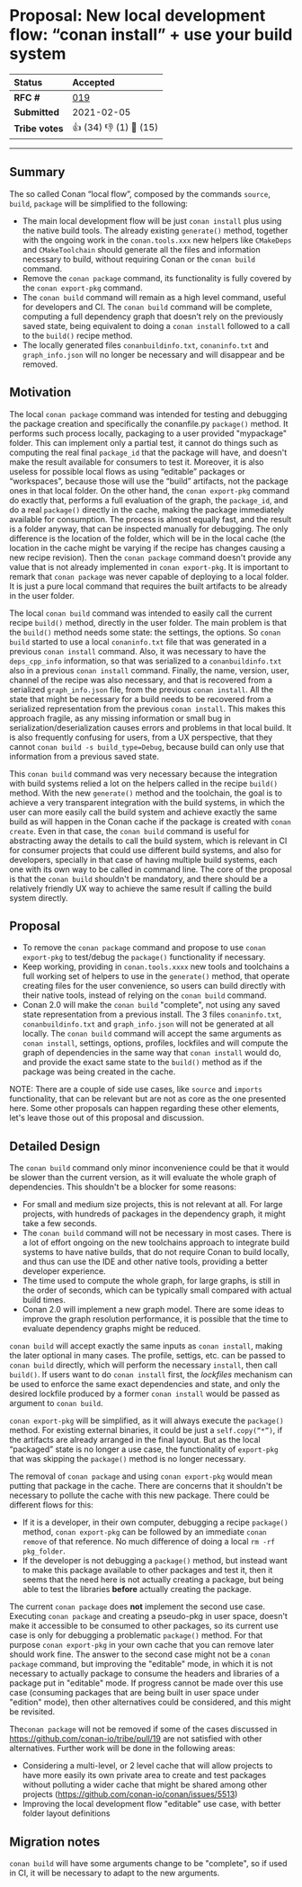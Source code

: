 # Proposal: New local development flow: “conan install” + use your build system

| **Status**        |  **Accepted**                                     |
|:------------------|:--------------------------------------------------|
| **RFC #**         | [019](https://github.com/conan-io/tribe/pull/19)  |
| **Submitted**     | 2021-02-05                                        |
| **Tribe votes**   |  :thumbsup: (34) :thumbsdown: (1) :eyes: (15)     |

---

## Summary

The so called Conan “local flow”, composed by the commands ``source``, ``build``, ``package`` will be simplified to the following:

- The main local development flow will be just ``conan install`` plus using the native build tools. The already existing ``generate()`` method, together with the ongoing work in the ``conan.tools.xxx`` new helpers like ``CMakeDeps`` and ``CMakeToolchain`` should generate all the files and information necessary to build, without requiring Conan or the ``conan build`` command.
- Remove the ``conan package`` command, its functionality is fully covered by the ``conan export-pkg`` command.
- The ``conan build`` command will remain as a high level command, useful for developers and CI. The ``conan build`` command will be complete, computing a full dependency graph that doesn’t rely on the previously saved state, being equivalent to doing a ``conan install`` followed to a call to the ``build()`` recipe method.
- The locally generated files ``conanbuildinfo.txt``, ``conaninfo.txt`` and ``graph_info.json`` will no longer be necessary and will disappear and be removed.


## Motivation

The local ``conan package`` command was intended for testing and debugging the package creation and specifically the conanfile.py ``package()`` method.
It performs such process locally, packaging to a user provided "mypackage" folder. This can implement only a partial test, it cannot do things such as computing the real final ``package_id`` that the package will have, and doesn't make the result available for consumers to test it. Moreover, it is also useless for possible local flows as using “editable” packages or “workspaces”, because those will use the “build” artifacts, not the package ones in that local folder.
On the other hand, the ``conan export-pkg`` command do exactly that, performs a full evaluation of the graph, the ``package_id``, and do a real ``package()`` directly in the cache, making the package immediately available for consumption. The process is almost equally fast, and the result is a folder anyway, that can be inspected manually for debugging. The only difference is the location of the folder, which will be in the local cache (the location in the cache might be varying if the recipe has changes causing a new recipe revision). Then the ``conan package`` command doesn't provide any value that is not already implemented in ``conan export-pkg``. It is important to remark that ``conan package`` was never capable of deploying to a local folder. It is just a pure local command that requires the built artifacts to be already in the user folder.

The local ``conan build`` command was intended to easily call the current recipe ``build()`` method, directly in the user folder. The main problem is that the ``build()`` method needs some state: the settings, the options. So ``conan build`` started to use a local ``conaninfo.txt`` file that was generated in a previous ``conan install`` command. Also, it was necessary to have the ``deps_cpp_info`` information, so that was serialized to a ``conanbuildinfo.txt`` also in a previous ``conan install`` command. Finally, the name, version, user, channel of the recipe was also necessary, and that is recovered from a serialized ``graph_info.json`` file, from the previous ``conan install``. All the state that might be necessary for a build needs to be recovered from a serialized representation from the previous ``conan install``. This makes this approach fragile, as any missing information or small bug in serialization/deserialization causes errors and problems in that local build. It is also frequently confusing for users, from a UX perspective, that they cannot ``conan build -s build_type=Debug``, because build can only use that information from a previous saved state.

This ``conan build`` command was very necessary because the integration with build systems relied a lot on the helpers called in the recipe ``build()`` method. With the new ``generate()`` method and the toolchain, the goal is to achieve a very transparent integration with the build systems, in which the user can more easily call the build system and achieve exactly the same build as will happen in the Conan cache if the package is created with ``conan create``. Even in that case, the ``conan build`` command is useful for abstracting away the details to call the build system, which is relevant in CI for consumer projects that could use different build systems, and also for developers, specially in that case of having multiple build systems, each one with its own way to be called in command line. The core of the proposal is that the ``conan build`` shouldn't be mandatory, and there should be a relatively friendly UX way to achieve the same result if calling the build system directly.


## Proposal

- To remove the ``conan package`` command and propose to use ``conan export-pkg`` to test/debug the ``package()`` functionality if necessary.
- Keep working, providing in ``conan.tools.xxxx`` new tools and toolchains a full working set of helpers to use in the ``generate()`` method, that operate creating files for the user convenience, so users can build directly with their native tools, instead of relying on the ``conan build`` command.
- Conan 2.0 will make the ``conan build`` "complete", not using any saved state representation from a previous install. The 3 files ``conaninfo.txt``, ``conanbuildinfo.txt`` and ``graph_info.json`` will not be generated at all locally. The ``conan build`` command will accept the same arguments as ``conan install``, settings, options, profiles, lockfiles and will compute the graph of dependencies in the same way that ``conan install`` would do, and provide the exact same state to the ``build()`` method as if the package was being created in the cache.

NOTE: There are a couple of side use cases, like ``source`` and ``imports`` functionality, that can be relevant but are not as core as the one presented here. Some other proposals can happen regarding these other elements, let's leave those out of this proposal and discussion.


## Detailed Design

The ``conan build`` command only minor inconvenience could be that it would be slower than the current version, as it will evaluate the whole graph of dependencies. This shouldn't be a blocker for some reasons:

- For small and medium size projects, this is not relevant at all. For large projects, with hundreds of packages in the dependency graph, it might take a few seconds.
- The ``conan build`` command will not be necessary in most cases. There is a lot of effort ongoing on the new toolchains approach to integrate build systems to have native builds, that do not require Conan to build locally, and thus can use the IDE and other native tools, providing a better developer experience.
- The time used to compute the whole graph, for large graphs, is still in the order of seconds, which can be typically small compared with actual build times.
- Conan 2.0 will implement a new graph model. There are some ideas to improve the graph resolution performance, it is possible that the time to evaluate dependency graphs might be reduced.

``conan build`` will accept exactly the same inputs as ``conan install``, making the later optional in many cases. The profile, settigs, etc. can be passed to ``conan build`` directly, which will perform the necessary ``install``, then call ``build()``. If users want to do ``conan install`` first, the *lockfiles* mechanism can be used to enforce the same exact dependencies and state, and only the desired lockfile produced by a former ``conan install`` would be passed as argument to ``conan build``.

``conan export-pkg`` will be simplified, as it will always execute the ``package()`` method. For existing external binaries, it could be just a ``self.copy(“*”)``, if the artifacts are already arranged in the final layout. But as the local “packaged” state is no longer a use case, the functionality of ``export-pkg`` that was skipping the ``package()`` method is no longer necessary.

The removal of ``conan package`` and using ``conan export-pkg`` would mean putting that package in the cache. There are concerns that it shouldn't be necessary to pollute the cache with this new package. There could be different flows for this:
- If it is a developer, in their own computer, debugging a recipe ``package()`` method, ``conan export-pkg`` can be followed by an immediate ``conan remove`` of that reference. No much difference of doing a local ``rm -rf pkg_folder``.
- If the developer is not debugging a ``package()`` method, but instead want to make this package available to other packages and test it, then it seems that the need here is not actually creating a package, but being able to test the libraries **before** actually creating the package.

The current ``conan package`` does **not** implement the second use case. Executing ``conan package`` and creating a pseudo-pkg in user space, doesn't make it accessible to be consumed to other packages, so its current use case is only for debugging a problematic ``package()`` method. For that purpose ``conan export-pkg`` in your own cache that you can remove later should work fine. The answer to the second case might not be a ``conan package`` command, but improving the "editable" mode, in which it is not necessary to actually package to consume the headers and libraries of a package put in "editable" mode. If progress cannot be made over this use case (consuming packages that are being built in user space under "edition" mode), then other alternatives could be considered, and this might be revisited.

The``conan package`` will not be removed if some of the cases discussed in https://github.com/conan-io/tribe/pull/19 are not satisfied with other alternatives. Further work will be done in the following areas:

- Considering a multi-level, or 2 level cache that will allow projects to have more easily its own private area to create and test packages without polluting a wider cache that might be shared among other projects (https://github.com/conan-io/conan/issues/5513)
- Improving the local development flow "editable" use case, with better folder layout definitions

## Migration notes

``conan build`` will have some arguments change to be "complete", so if used in CI, it will be necessary to adapt to the new arguments.
